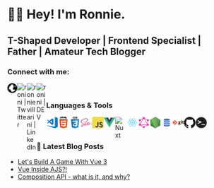 # 👋🏻 Hey! I'm Ronnie.

## T-Shaped Developer | Frontend Specialist | Father | Amateur Tech Blogger

### Connect with me:

[<img align="left" alt="ronini.dev" width="22px" src="https://raw.githubusercontent.com/iconic/open-iconic/master/svg/globe.svg" />][website]
[<img align="left" alt="ronini | Twitter" width="22px" src="https://cdn.jsdelivr.net/npm/simple-icons@v3/icons/twitter.svg" />][twitter]
[<img align="left" alt="ronnie villarini | LinkedIn" width="22px" src="https://cdn.jsdelivr.net/npm/simple-icons@v3/icons/linkedin.svg" />][linkedin]
[<img align="left" alt="ronini | DEV" width="22px" src="https://cdn.jsdelivr.net/npm/simple-icons@v3/icons/dev-dot-to.svg" />][dev]

<br />

### Languages & Tools

<img align="left" alt="Visual Studio Code" width="26px" src="https://raw.githubusercontent.com/github/explore/80688e429a7d4ef2fca1e82350fe8e3517d3494d/topics/visual-studio-code/visual-studio-code.png" />
<img align="left" alt="HTML5" width="26px" src="https://raw.githubusercontent.com/github/explore/80688e429a7d4ef2fca1e82350fe8e3517d3494d/topics/html/html.png" />
<img align="left" alt="CSS3" width="26px" src="https://raw.githubusercontent.com/github/explore/80688e429a7d4ef2fca1e82350fe8e3517d3494d/topics/css/css.png" />
<img align="left" alt="Sass" width="26px" src="https://raw.githubusercontent.com/github/explore/80688e429a7d4ef2fca1e82350fe8e3517d3494d/topics/sass/sass.png" />
<img align="left" alt="JavaScript" width="26px" src="https://raw.githubusercontent.com/github/explore/80688e429a7d4ef2fca1e82350fe8e3517d3494d/topics/javascript/javascript.png" />
<img align="left" alt="Vue" width="26px" src="https://raw.githubusercontent.com/github/explore/80688e429a7d4ef2fca1e82350fe8e3517d3494d/topics/vue/vue.png" />
<img align="left" alt="Nuxt" width="26px" src="https://avatars2.githubusercontent.com/u/23360933?s=200&v=4" />
<!-- <img align="left" alt="Gridsome" width="26px" src="https://raw.githubusercontent.com/github/explore/80688e429a7d4ef2fca1e82350fe8e3517d3494d/topics/gridsome/gridsome.png" /> -->
<img align="left" alt="React" width="26px" src="https://raw.githubusercontent.com/github/explore/80688e429a7d4ef2fca1e82350fe8e3517d3494d/topics/react/react.png" />
<img align="left" alt="GraphQL" width="26px" src="https://raw.githubusercontent.com/github/explore/80688e429a7d4ef2fca1e82350fe8e3517d3494d/topics/graphql/graphql.png" />
<img align="left" alt="Node.js" width="26px" src="https://raw.githubusercontent.com/github/explore/80688e429a7d4ef2fca1e82350fe8e3517d3494d/topics/nodejs/nodejs.png" />
<img align="left" alt="SQL" width="26px" src="https://raw.githubusercontent.com/github/explore/80688e429a7d4ef2fca1e82350fe8e3517d3494d/topics/sql/sql.png" />
<img align="left" alt="Git" width="26px" src="https://raw.githubusercontent.com/github/explore/80688e429a7d4ef2fca1e82350fe8e3517d3494d/topics/git/git.png" />
<img align="left" alt="GitHub" width="26px" src="https://raw.githubusercontent.com/github/explore/78df643247d429f6cc873026c0622819ad797942/topics/github/github.png" />
<img align="left" alt="Terminal" width="26px" src="https://raw.githubusercontent.com/github/explore/80688e429a7d4ef2fca1e82350fe8e3517d3494d/topics/terminal/terminal.png" />

<br/>
<br/>

### 📕 Latest Blog Posts

- [Let's Build A Game With Vue 3](https://ronini.dev/blog/let-s-build-a-game-with-vue-3/)
- [Vue Inside AJS?!](https://ronini.dev/blog/vue-inside-ajs/)
- [Composition API - what is it, and why?](https://ronini.dev/blog/composition-api-what-is-it-and-why/)

<!-- Definitions -->

[website]: https://ronini.dev
[blog]: https://ronini.dev/blog
[twitter]: https://twitter.com/_ronini
[linkedin]: https://linkedin.com/in/ronnievillarini
[dev]: https://dev.to/_ronini
